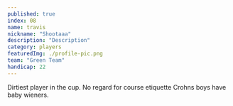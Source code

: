 ```yaml
---
published: true
index: 08
name: travis
nickname: "Shootaaa"
description: "Description"
category: players
featuredImg: ./profile-pic.png
team: "Green Team"
handicap: 22
---
```


Dirtiest player in the cup. No regard for course etiquette Crohns boys have baby wieners. 
